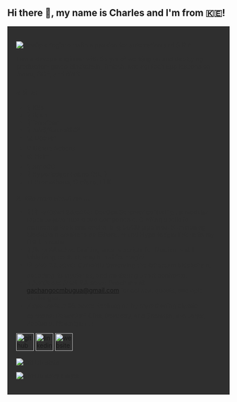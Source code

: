 ## Hi there 👋, my name is Charles and I'm from 🇰🇪!



 <div style="background-color: #2f2f2f; color: #2f2f2f; padding: 20px;">

![DevOps Engineer with a passion for automation and S.R.E.](https://i.giphy.com/media/v1.Y2lkPTc5MGI3NjExejZzcHpqZDBwYnVlcW5tNjJva3NkMnJpMzVqMGF4M3BsdDA5aXZmZCZlcD12MV9pbnRlcm5hbF9naWZfYnlfaWQmY3Q9Zw/RbDKaczqWovIugyJmW/giphy.gif)



I am a devops engineer with 5+ yrs of working on and deploying production-grade blockchain, fintech, and agritech applications on Azure, GCP, and AWS

### Skills:

* 🧠 K8s
* 🦾 Bash
* 🦿Terraform
* 🥋 AWS/Azure/GCP
* 💻 Docker
* 💡 Github Actions
* 🛠️ Helm
* 🔭 ArgoCD
* 🧬 Hyperledger Fabric (HLF)
* 📊 Prometheus, Grafana, ELK

**A little more about me ...**

- 👨🏽‍💻 **whoami && echo:** DevOps Sorcerer conjuring up modular repos to automate cloud components. Crafting spells for monitoring tools and enchanting CI/CD pipelines. Summoning blockchain creations on Ethereum and Hyperledger Fabric to my GitHub realm.
- 🤔 **/tmp && echo:** Drafting arcane scripts for Medium - still initializing content, stay tuned for magic!
- 🛖 **pwd && echo:** Currently traversing the Ethereum blockchain, decoding its mysteries, and mastering smart contracts.
- 📨 **/var/spool/mail && echo:** Reach me at gachangocmbugua@gmail.com for collabs, quests, and epic challenges.
- ⚡ **apt-update && echo:** Recharging by marathoning classic cartoons: PowerPuff Girls, Peabody, and Sherman, the Lorax, Zootopia. Nostalgia++!






[<img src='https://cdn.jsdelivr.net/npm/simple-icons@3.0.1/icons/github.svg' alt='github' height='40'>](https://github.com/CharlesGM)  [<img src='https://cdn.jsdelivr.net/npm/simple-icons@3.0.1/icons/linkedin.svg' alt='linkedin' height='40'>](https://www.linkedin.com/in/charles-mbugua-b7525ba5/)  [<img src='https://cdn.jsdelivr.net/npm/simple-icons@3.0.1/icons/icloud.svg' alt='website' height='40'>](https://medium.com/@gachango)  

![GitHub stats](https://github-readme-stats.vercel.app/api?username=CharlesGM&show_icons=true)  

![GitHub streak stats](https://streak-stats.demolab.com/?user=CharlesGM)  

</div>
